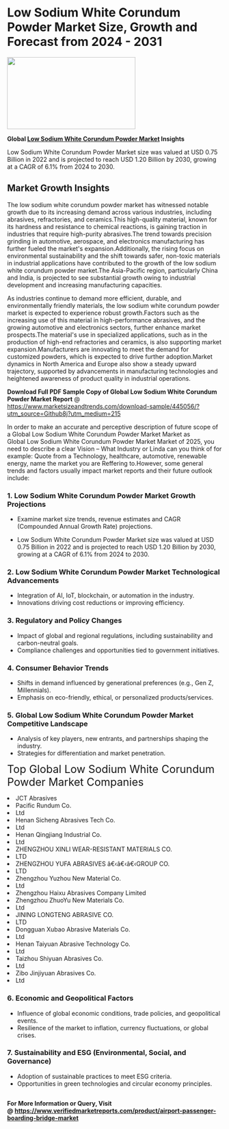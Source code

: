 <H1>Low Sodium White Corundum Powder Market Size, Growth and Forecast from 2024 - 2031</H1><img class="aligncenter size-medium wp-image-584254" src="https://thirdeyenews.in/wp-content/uploads/2024/09/Global-Market-Research-300x168.jpeg" alt="" width="300" height="168" /><p><strong>Global&nbsp;<a href="https://www.marketsizeandtrends.com/download-sample/445056/?utm_source=Github8j?utm_medium=215">Low Sodium White Corundum Powder Market</a> Insights</strong></p><p>Low Sodium White Corundum Powder Market size was valued at USD 0.75 Billion in 2022 and is projected to reach USD 1.20 Billion by 2030, growing at a CAGR of 6.1% from 2024 to 2030.</p><p><h2>Market Growth Insights</h2> The low sodium white corundum powder market has witnessed notable growth due to its increasing demand across various industries, including abrasives, refractories, and ceramics.This high-quality material, known for its hardness and resistance to chemical reactions, is gaining traction in industries that require high-purity abrasives.The trend towards precision grinding in automotive, aerospace, and electronics manufacturing has further fueled the market's expansion.Additionally, the rising focus on environmental sustainability and the shift towards safer, non-toxic materials in industrial applications have contributed to the growth of the low sodium white corundum powder market.The Asia-Pacific region, particularly China and India, is projected to see substantial growth owing to industrial development and increasing manufacturing capacities. <p>As industries continue to demand more efficient, durable, and environmentally friendly materials, the low sodium white corundum powder market is expected to experience robust growth.Factors such as the increasing use of this material in high-performance abrasives, and the growing automotive and electronics sectors, further enhance market prospects.The material's use in specialized applications, such as in the production of high-end refractories and ceramics, is also supporting market expansion.Manufacturers are innovating to meet the demand for customized powders, which is expected to drive further adoption.Market dynamics in North America and Europe also show a steady upward trajectory, supported by advancements in manufacturing technologies and heightened awareness of product quality in industrial operations.</p> </p><p><span class=""><strong>Download Full PDF Sample Copy of Global Low Sodium White Corundum Powder Market Report</strong> @ <a href="https://www.marketsizeandtrends.com/download-sample/445056/?utm_source=Github8j?utm_medium=215" target="_blank">https://www.marketsizeandtrends.com/download-sample/445056/?utm_source=Github8j?utm_medium=215</a></span></p><p>In order to make an accurate and perceptive description of future scope of a Global&nbsp;Low Sodium White Corundum Powder Market Market as Global&nbsp;Low Sodium White Corundum Powder Market Market of 2025, you need to describe a clear Vision &ndash; What Industry or Linda can you think of for example: Quote from a Technology, healthcare, automotive, renewable energy, name the market you are Reffering to.However, some general trends and factors usually impact market reports and their future outlook include:</p><h3>1.&nbsp;<strong>Low Sodium White Corundum Powder Market Growth Projections</strong></h3><ul><li>Examine market size trends, revenue estimates and CAGR (Compounded Annual Growth Rate) projections.</li><li><p>Low Sodium White Corundum Powder Market size was valued at USD 0.75 Billion in 2022 and is projected to reach USD 1.20 Billion by 2030, growing at a CAGR of 6.1% from 2024 to 2030.</p></li></ul><h3>2.&nbsp;<strong>Low Sodium White Corundum Powder Market Technological Advancements</strong></h3><ul><li>Integration of AI, IoT, blockchain, or automation in the industry.</li><li>Innovations driving cost reductions or improving efficiency.</li></ul><h3>3.&nbsp;<strong>Regulatory and Policy Changes</strong></h3><ul><li>Impact of global and regional regulations, including sustainability and carbon-neutral goals.</li><li>Compliance challenges and opportunities tied to government initiatives.</li></ul><h3>4.&nbsp;<strong>Consumer Behavior Trends</strong></h3><ul><li>Shifts in demand influenced by generational preferences (e.g., Gen Z, Millennials).</li><li>Emphasis on eco-friendly, ethical, or personalized products/services.</li></ul><h3>5.&nbsp;<strong>Global Low Sodium White Corundum Powder Market Competitive Landscape</strong></h3><ul><li>Analysis of key players, new entrants, and partnerships shaping the industry.</li><li>Strategies for differentiation and market penetration.</li></ul><p data-pm-slice="1 1 []"><span style="color: inherit; font-family: inherit; font-size: 25px;">Top Global Low Sodium White Corundum Powder Market Companies</span></p><div class="" data-test-id=""><p><li>JCT Abrasives</li><li> Pacific Rundum Co.</li><li>Ltd</li><li> Henan Sicheng Abrasives Tech Co.</li><li> Ltd</li><li> Henan Qingjiang Industrial Co.</li><li>Ltd</li><li> ZHENGZHOU XINLI WEAR-RESISTANT MATERIALS CO.</li><li>LTD</li><li> ZHENGZHOU YUFA ABRASIVES â€‹â€‹â€‹GROUP CO.</li><li> LTD</li><li> Zhengzhou Yuzhou New Material Co.</li><li> Ltd</li><li> Zhengzhou Haixu Abrasives Company Limited</li><li> Zhengzhou ZhuoYu New Materials Co.</li><li>Ltd</li><li> JINING LONGTENG ABRASIVE CO.</li><li>LTD</li><li> Dongguan Xubao Abrasive Materials Co.</li><li> Ltd</li><li> Henan Taiyuan Abrasive Technology Co.</li><li>Ltd</li><li> Taizhou Shiyuan Abrasives Co.</li><li> Ltd</li><li> Zibo Jinjiyuan Abrasives Co.</li><li>Ltd</li></p></div><h3>6.&nbsp;<strong>Economic and Geopolitical Factors</strong></h3><ul><li>Influence of global economic conditions, trade policies, and geopolitical events.</li><li>Resilience of the market to inflation, currency fluctuations, or global crises.</li></ul><h3>7.&nbsp;<strong>Sustainability and ESG (Environmental, Social, and Governance)</strong></h3><ul><li>Adoption of sustainable practices to meet ESG criteria.</li><li>Opportunities in green technologies and circular economy principles.</li></ul><h2><strong style="font-size: 14px;">For More Information or Query, Visit @&nbsp;</strong><a style="background-color: #ffffff; font-size: 14px;" href="https://www.marketsizeandtrends.com/report/low-sodium-white-corundum-powder-market/" target="_blank">https://www.verifiedmarketreports.com/product/airport-passenger-boarding-bridge-market</a></h2>